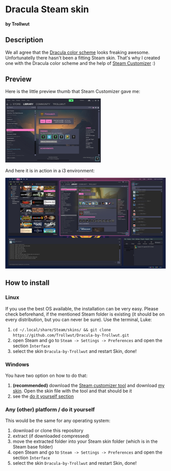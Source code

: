 # Dracula Steam skin

#### by Trollwut

## Description

We all agree that the [Dracula color scheme](https://github.com/dracula/dracula-theme#color-palette) looks freaking awesome. Unfortunatelly there hasn't been a fitting Steam skin.
That's why I created one with the Dracula color scheme and the help of [Steam Customizer](http://steamcustomizer.com/) :)

## Preview

Here is the little preview thumb that Steam Customizer gave me:

![thumbnail](./thumb.jpg)

And here it is in action in a i3 environment:

![in action](./dracula-steam-skin.png)

## How to install

### Linux

If you use the best OS available, the installation can be very easy. Please check beforehand, if the mentioned Steam folder is existing (it should be on every distribution, but you can never be sure).
Use the terminal, Luke:

1. `cd ~/.local/share/Steam/skins/ && git clone https://github.com/Trollwut/Dracula-by-Trollwut.git`
2. open Steam and go to `Steam -> Settings -> Preferences` and open the section `Interface`
3. select the skin `Dracula-by-Trollwut` and restart Skin, done!

### Windows

You have two option on how to do that:

1. **(recommended)** download the [Steam customizer tool](http://steamcustomizer.com/download) and download [my skin](http://editor.steamcustomizer.com/anqbr). Open the skin file with the tool and that should be it
2. see the [do it yourself section](#any-other-platform--do-it-yourself)

### Any (other) platform / do it yourself

This would be the same for any operating system:

1. download or clone this repository
2. extract (if downloaded compressed)
3. move the extracted folder into your Steam skin folder (which is in the Steam base folder)
4. open Steam and go to `Steam -> Settings -> Preferences` and open the section `Interface`
5. select the skin `Dracula-by-Trollwut` and restart Skin, done!
